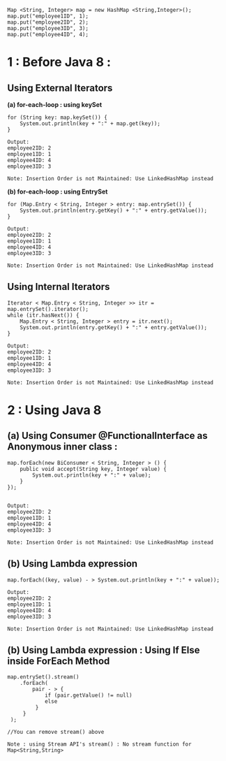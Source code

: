 	Map <String, Integer> map = new HashMap <String,Integer>();
	map.put("employee1ID", 1);
	map.put("employee2ID", 2);
	map.put("employee3ID", 3);
	map.put("employee4ID", 4);

# 1 : Before Java 8 : 
  
## Using External Iterators

 **(a) for-each-loop : using keySet**

    for (String key: map.keySet()) {
        System.out.println(key + ":" + map.get(key));
    }

    Output:
    employee2ID: 2
    employee1ID: 1
    employee4ID: 4
    employee3ID: 3

    Note: Insertion Order is not Maintained: Use LinkedHashMap instead
    
**(b) for-each-loop : using EntrySet**

    for (Map.Entry < String, Integer > entry: map.entrySet()) {
        System.out.println(entry.getKey() + ":" + entry.getValue());
    }

    Output:
    employee2ID: 2
    employee1ID: 1
    employee4ID: 4
    employee3ID: 3

    Note: Insertion Order is not Maintained: Use LinkedHashMap instead
		
## Using Internal Iterators  

    Iterator < Map.Entry < String, Integer >> itr = map.entrySet().iterator();
    while (itr.hasNext()) {
        Map.Entry < String, Integer > entry = itr.next();
        System.out.println(entry.getKey() + ":" + entry.getValue());
    }

    Output:
    employee2ID: 2
    employee1ID: 1
    employee4ID: 4
    employee3ID: 3

    Note: Insertion Order is not Maintained: Use LinkedHashMap instead
  
# 2 : Using Java 8 


## (a) Using Consumer @FunctionalInterface as Anonymous inner class :

    map.forEach(new BiConsumer < String, Integer > () {
        public void accept(String key, Integer value) {
            System.out.println(key + ":" + value);
        }
    });


    Output:
    employee2ID: 2
    employee1ID: 1
    employee4ID: 4
    employee3ID: 3

    Note: Insertion Order is not Maintained: Use LinkedHashMap instead


## (b) Using Lambda expression

    map.forEach((key, value) - > System.out.println(key + ":" + value)); 

    Output:
    employee2ID: 2
    employee1ID: 1
    employee4ID: 4
    employee3ID: 3

    Note: Insertion Order is not Maintained: Use LinkedHashMap instead

## (b) Using Lambda expression : Using If Else inside ForEach Method

    map.entrySet().stream()
        .forEach(
            pair - > {
                if (pair.getValue() != null)
                else 
             }
         }
     );

    //You can remove stream() above

    Note : using Stream API's stream() : No stream function for Map<String,String>
    
			

